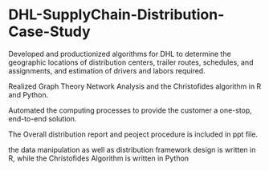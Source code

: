 # DHL-SupplyChain-Distribution-Case-Study
Developed and productionized algorithms for DHL to determine the geographic locations of distribution centers, trailer routes, schedules, and assignments, and estimation of drivers and labors required. 

Realized Graph Theory Network Analysis and the Christofides algorithm in R and Python.

Automated the computing processes to provide the customer a one-stop, end-to-end solution.

The Overall distribution report and peoject procedure is included in ppt file.

the data manipulation as well as distribution framework design is written in R, while the Christofides Algorithm is written in Python
